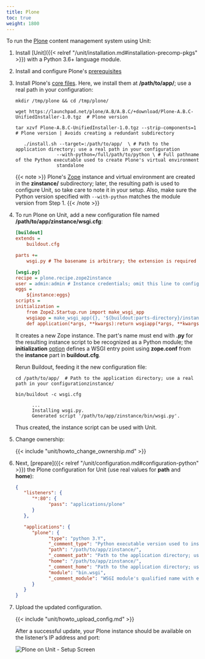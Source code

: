 ```yaml
---
title: Plone
toc: true
weight: 1800
---
```


To run the [Plone](https://plone.org) content management system using Unit:

1. Install [Unit]({{< relref "/unit/installation.md#installation-precomp-pkgs" >}}) with a Python 3.6+ language module.

2. Install and configure Plone's [prerequisites](https://docs.plone.org/manage/installing/requirements.html)

3. Install Plone's [core files](https://docs.plone.org/manage/installing/installation.html).
   Here, we install them at **/path/to/app/**; use a real path in your configuration:

   ```console
   mkdir /tmp/plone && cd /tmp/plone/
   ```

   ```console
   wget https://launchpad.net/plone/A.B/A.B.C/+download/Plone-A.B.C-UnifiedInstaller-1.0.tgz  # Plone version
   ```

   ```console
   tar xzvf Plone-A.B.C-UnifiedInstaller-1.0.tgz --strip-components=1  # Plone version | Avoids creating a redundant subdirectory
   ```

   ```console
      ./install.sh --target=:/path/to/app/  \ # Path to the application directory; use a real path in your configuration
                  --with-python=/full/path/to/python \ # Full pathname of the Python executable used to create Plone's virtual environment
                  standalone
   ```

   {{< note >}}
   Plone's [Zope](https://plone.org/what-is-plone/zope) instance and
   virtual environment are created in the **zinstance/** subdirectory;
   later, the resulting path is used to configure Unit, so take care to note
   it in your setup. Also, make sure the Python version specified with
   `--with-python` matches the module version from Step 1.
   {{< /note >}}

4. To run Plone on Unit, add a new configuration file named
   **/path/to/app/zinstance/wsgi.cfg**:

   ```cfg
   [buildout]
   extends =
       buildout.cfg

   parts +=
       wsgi.py # The basename is arbitrary; the extension is required to make the resulting Python module discoverable

   [wsgi.py]
   recipe = plone.recipe.zope2instance
   user = admin:admin # Instance credentials; omit this line to configure them interactively
   eggs =
       ${instance:eggs}
   scripts =
   initialization =
       from Zope2.Startup.run import make_wsgi_app
       wsgiapp = make_wsgi_app({}, '${buildout:parts-directory}/instance/etc/zope.conf') # Path to the Zope instance's configuration
       def application(*args, **kwargs):return wsgiapp(*args, **kwargs)
   ```

   It creates a new Zope instance. The part's name must end with **.py**
   for the resulting instance script to be recognized as a Python module; the
   **initialization** [option](https://pypi.org/project/plone.recipe.zope2instance/#common-options)
   defines a WSGI entry point using **zope.conf** from the **instance**
   part in **buildout.cfg**.

   Rerun Buildout, feeding it the new configuration file:

   ```console
   cd /path/to/app/  # Path to the application directory; use a real path in your configurationzinstance/
   ```

   ```console
   bin/buildout -c wsgi.cfg

         ...
         Installing wsgi.py.
         Generated script '/path/to/app/zinstance/bin/wsgi.py'.
   ```

   Thus created, the instance script can be used with Unit.

5. Change ownership:

   {{< include "unit/howto_change_ownership.md" >}}

6. Next, [prepare]({{< relref "/unit/configuration.md#configuration-python" >}}) the Plone configuration for Unit
   (use real values for **path** and **home**):

   ```json
   {
      "listeners": {
         "*:80": {
               "pass": "applications/plone"
         }
      },

      "applications": {
         "plone": {
               "type": "python 3.Y",
               "_comment_type": "Python executable version used to install Plone",
               "path": "/path/to/app/zinstance/",
               "_comment_path": "Path to the application directory; use a real path in your configuration",
               "home": "/path/to/app/zinstance/",
               "_comment_home": "Path to the application directory; use a real path in your configuration",
               "module": "bin.wsgi",
               "_comment_module": "WSGI module's qualified name with extension omitted"
         }
      }
   }
   ```

7. Upload the updated configuration.

   {{< include "unit/howto_upload_config.md" >}}

   After a successful update, your Plone instance should be available on the
   listener’s IP address and port:

   ![Plone on Unit - Setup Screen](/unit/images/plone.png)
